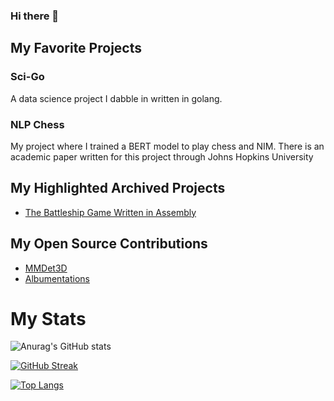 ### Hi there 👋

## My Favorite Projects

### Sci-Go

A data science project I dabble in written in golang.

### NLP Chess

My project where I trained a BERT model to play chess and NIM. There is an academic paper written for this project through Johns Hopkins University

## My Highlighted Archived Projects

- [The Battleship Game Written in Assembly](https://github.com/deleomike/BattleShip-Assembly)

## My Open Source Contributions

- [MMDet3D](https://github.com/open-mmlab/mmdetection3d)
- [Albumentations](https://github.com/albumentations-team/albumentations)

# My Stats

![Anurag's GitHub stats](https://github-readme-stats.vercel.app/api?username=deleomike&show_icons=true&theme=radical)

[![GitHub Streak](http://github-readme-streak-stats.herokuapp.com?user=deleomike&theme=dark&background=000000)](https://git.io/streak-stats)

[![Top Langs](https://github-readme-stats.vercel.app/api/top-langs/?username=deleomike&layout=compact&theme=vision-friendly-dark)](https://github.com/anuraghazra/github-readme-stats)

<!--
**deleomike/deleomike** is a ✨ _special_ ✨ repository because its `README.md` (this file) appears on your GitHub profile.

Here are some ideas to get you started:

- 🔭 I’m currently working on ...
- 🌱 I’m currently learning ...
- 👯 I’m looking to collaborate on ...
- 🤔 I’m looking for help with ...
- 💬 Ask me about ...
- 📫 How to reach me: ...
- 😄 Pronouns: ...
- ⚡ Fun fact: ...

-->
